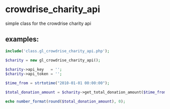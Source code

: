# crowdrise_charity_api
simple class for the crowdrise charity api

## examples:

```php
include('class.gl_crowdrise_charity_api.php');

$charity = new gl_crowdrise_charity_api();

$charity->api_key   = '';
$charity->api_token = '';

$time_from = strtotime("2010-01-01 00:00:00");

$total_donation_amount = $charity->get_total_donation_amount($time_from);

echo number_format(round($total_donation_amount), 0);
```